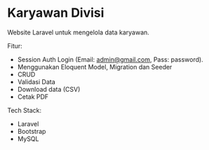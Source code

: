 
# Karyawan Divisi

Website Laravel untuk mengelola data karyawan.

Fitur:
- Session Auth Login (Email: admin@gmail.com, Pass: password).
- Menggunakan Eloquent Model, Migration dan Seeder
- CRUD
- Validasi Data
- Download data (CSV)
- Cetak PDF

Tech Stack:
- Laravel
- Bootstrap
- MySQL

